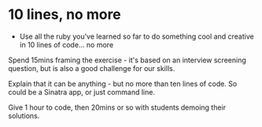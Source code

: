 # 10 lines, no more 
  - Use all the ruby you've learned so far to do something cool and creative in 10 lines of code... no more


Spend 15mins framing the exercise - it's based on an interview screening question, but is also a good challenge for our skills.

Explain that it can be anything - but no more than ten lines of code. So could be a Sinatra app, or just command line.

Give 1 hour to code, then 20mins or so with students demoing their solutions.

